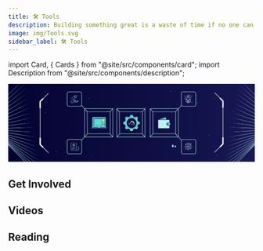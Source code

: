 ```yaml
---
title: 🛠 Tools
description: Building something great is a waste of time if no one can use it. That's why we've built industry-leading tools to secure your assets, trade your personal compute power, and onboard your community.
image: img/Tools.svg
sidebar_label: 🛠 Tools
---
```


import Card, { Cards } from "@site/src/components/card";
import Description from "@site/src/components/description";

![banner](img/Tools.svg)

<Description
  text="Building something great is a waste of time if no one can use it. That's why
  we've built industry-leading tools to secure your assets, trade your personal
  compute power, and onboard your community."
/>

## Get Involved

<Cards>
  <Card
    title="<p><strong>Get the Finnie Wallet</strong></p>"
    description=" <p>Worry free web3. We've designed Finnie as your browsing companion, so that you don't have to worry.</p>"
    link="https://chrome.google.com/webstore/detail/finnie/cjmkndjhnagcfbpiemnkdpomccnjblmj"
    linkText="Get the Wallet Today"
    svgName="finnie"
    cardPerRow="3"
  />
  <Card
    title="<p><strong>Start Running a Koii Node</strong></p>"
    description="<p>Rent a personal device to the network, and start earning passive income with your existing hardware.</p>"
    link="/develop/microservices-and-tasks/run-a-task-node"
    linkText="Start Earning KOII"
    svgName="node"
    cardPerRow="3"
  />
  <Card
    title="<p><strong>Build your Koii DID</strong></p>"
    description=" <p>Your reputation on Koii is everything. Link your node, your social reputation, and your existing online presence together with ease.</p>"
    link="https://blog.koii.network/DID/"
    linkText="Check out DIDs"
    svgName="koiiDid"
    cardPerRow="3"
  />
</Cards>

## Videos

<Cards>
  <Card
    title="<p>Twitter Space - What's new with Finnie?</p>"
    link="https://youtu.be/IgJ5HesnVjA"
    linkText="Watch the Video"
    svgName="finnieVideo"
    cardPerRow="3"
  />
  <Card
    title="<p>Using Koii-X to build a Crowdfunding Portal</p>"
    link="https://youtube.com/watch?v=PBJDM_ZY2WI&si=EnSIkaIECMiOmarE"
    linkText="Watch the Video"
    svgName="koiiXVideo"
    cardPerRow="3"
  />
</Cards>

## Reading

<Cards>
  <Card
    title="<p><strong>Finnie Developer Docs</strong></p>"
    link="/develop/build-dapps-with-koii/integrating-wallets/finnie-wallet"
    linkText="Start Building With Finnie"
    svgName="finnie"
    cardPerRow="3"
  />
  <Card
    title="<p><strong>Why you need a Koii DID (Decentralized Identity)</strong></p>"
    link="https://blog.koii.network/Why-you-Need-a-Koii-DID/"
    linkText="Learn more about DIDs"
    svgName="koiiDid"
    cardPerRow="3"
  />
  <Card
    title="<p><strong>Build the dApp of Your Dreams With Koii-X</strong></p>"
    link="/develop/build-dapps-with-koii/welcome-to-koii-x"
    linkText="Try Koii-X"
    svgName="koiiX"
    cardPerRow="3"
  />
</Cards>
